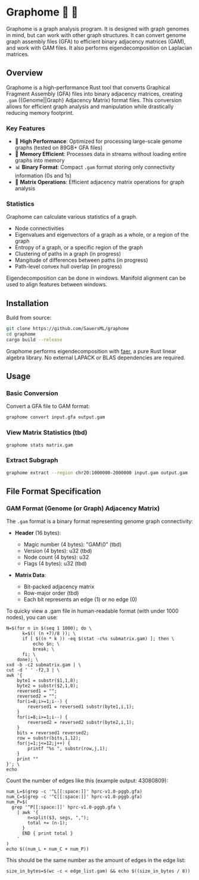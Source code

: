 # Graphome 💠 🧬
Graphome is a graph analysis program. It is designed with graph genomes in mind, but can work with other graph structures. It can convert genome graph assembly files (GFA) to efficient binary adjacency matrices (GAM), and work with GAM files. It also performs eigendecomposition on Laplacian matrices.

## Overview

Graphome is a high-performance Rust tool that converts Graphical Fragment Assembly (GFA) files into binary adjacency matrices, creating `.gam` ({Genome||Graph} Adjacency Matrix) format files. This conversion allows for efficient graph analysis and manipulation while drastically reducing memory footprint.

### Key Features

- 🚀 **High Performance**: Optimized for processing large-scale genome graphs (tested on 89GB+ GFA files)
- 💾 **Memory Efficient**: Processes data in streams without loading entire graphs into memory
- 📊 **Binary Format**: Compact `.gam` format storing only connectivity information (0s and 1s)
- 🧮 **Matrix Operations**: Efficient adjacency matrix operations for graph analysis

### Statistics

Graphome can calculate various statistics of a graph.

- Node connectivities
- Eigenvalues and eigenvectors of a graph as a whole, or a region of the graph
- Entropy of a graph, or a specific region of the graph
- Clustering of paths in a graph (in progress)
- Mangitude of differences between paths (in progress)
- Path-level convex hull overlap (in progress)

Eigendecomposition can be done in windows. Manifold alignment can be used to align features between windows.



## Installation

Build from source:

```bash
git clone https://github.com/SauersML/graphome
cd graphome
cargo build --release
```

Graphome performs eigendecomposition with [faer](https://crates.io/crates/faer), a pure Rust linear algebra library. No external LAPACK or BLAS dependencies are required.

## Usage

### Basic Conversion

Convert a GFA file to GAM format:

```bash
graphome convert input.gfa output.gam
```

### View Matrix Statistics (tbd)

```bash
graphome stats matrix.gam
```

### Extract Subgraph

```bash
graphome extract --region chr20:1000000-2000000 input.gam output.gam
```

## File Format Specification

### GAM Format (Genome (or Graph) Adjacency Matrix)

The `.gam` format is a binary format representing genome graph connectivity:

- **Header** (16 bytes):
  - Magic number (4 bytes): "GAM\0" (tbd)
  - Version (4 bytes): u32 (tbd)
  - Node count (4 bytes): u32
  - Flags (4 bytes): u32 (tbd)

- **Matrix Data**:
  - Bit-packed adjacency matrix
  - Row-major order (tbd)
  - Each bit represents an edge (1) or no edge (0)

To quicky view a .gam file in human-readable format (with under 1000 nodes), you can use:
```
N=$(for n in $(seq 1 1000); do \
      k=$(( (n +7)/8 )); \
      if [ $((n * k )) -eq $(stat -c%s submatrix.gam) ]; then \
          echo $n; \
          break; \
      fi; \
    done); \
xxd -b -c2 submatrix.gam | \
cut -d ' ' -f2,3 | \
awk '{ 
    byte1 = substr($1,1,8); 
    byte2 = substr($2,1,8); 
    reversed1 = ""; 
    reversed2 = ""; 
    for(i=8;i>=1;i--) { 
        reversed1 = reversed1 substr(byte1,i,1); 
    } 
    for(i=8;i>=1;i--) { 
        reversed2 = reversed2 substr(byte2,i,1); 
    } 
    bits = reversed1 reversed2; 
    row = substr(bits,1,12); 
    for(j=1;j<=12;j++) { 
        printf "%s ", substr(row,j,1); 
    } 
    print "" 
}'; \
echo
```

Count the number of edges like this (example output: 43080809):
```
num_L=$(grep -c '^L[[:space:]]' hprc-v1.0-pggb.gfa)
num_C=$(grep -c '^C[[:space:]]' hprc-v1.0-pggb.gfa)
num_P=$(
  grep '^P[[:space:]]' hprc-v1.0-pggb.gfa \
    | awk '{
        n=split($3, segs, ",");
        total += (n-1);
      }
      END { print total }
    '
)
echo $((num_L + num_C + num_P))
```

This should be the same number as the amount of edges in the edge list:
```
size_in_bytes=$(wc -c < edge_list.gam) && echo $((size_in_bytes / 8))
```
